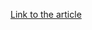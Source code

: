 [Link to the article](https://sophos.com/en-us/threat-center/threat-analyses/viruses-and-spyware/Troj~Sasfis-O/detailed-analysis.aspx)
